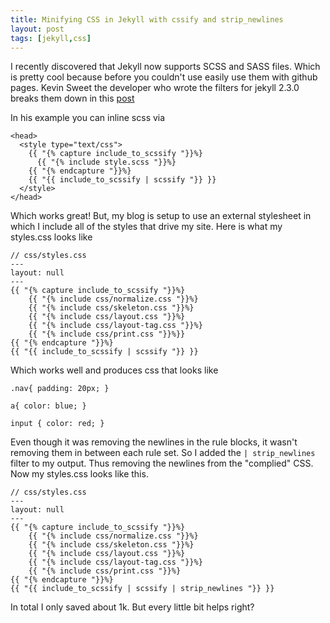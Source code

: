 ```yaml
---
title: Minifying CSS in Jekyll with cssify and strip_newlines
layout: post
tags: [jekyll,css]
---
```


I recently discovered that Jekyll now supports SCSS and SASS files. Which is pretty cool because before you couldn't use easily use them with github pages. Kevin Sweet the developer who wrote the filters for jekyll 2.3.0 breaks them down in this [post](http://www.kevinsweet.com/inline-scss-jekyll-github-pages/)

In his example you can inline scss via

	<head>
	  <style type="text/css">
	    {{ "{% capture include_to_scssify "}}%}
	      {{ "{% include style.scss "}}%}
	    {{ "{% endcapture "}}%}
	    {{ "{{ include_to_scssify | scssify "}} }}
	  </style>
	</head>

Which works great! But, my blog is setup to use an external stylesheet in which I include all of the styles that drive my site. Here is what my styles.css looks like



	// css/styles.css
	---
	layout: null
	---
	{{ "{% capture include_to_scssify "}}%}
	    {{ "{% include css/normalize.css "}}%}
	    {{ "{% include css/skeleton.css "}}%}
	    {{ "{% include css/layout.css "}}%}
	    {{ "{% include css/layout-tag.css "}}%}
	    {{ "{% include css/print.css "}}%}}
	{{ "{% endcapture "}}%}
	{{ "{{ include_to_scssify | scssify "}} }}

Which works well and produces css that looks like

	.nav{ padding: 20px; }
	
	a{ color: blue; }
	
	input { color: red; }

Even though it was removing the newlines in the rule blocks, it wasn't removing them in between each rule set. So I added the `| strip_newlines ` filter to my output. Thus removing the newlines from the "complied" CSS. Now my styles.css looks like this.


	// css/styles.css
	---
	layout: null
	---
	{{ "{% capture include_to_scssify "}}%}
	    {{ "{% include css/normalize.css "}}%}
	    {{ "{% include css/skeleton.css "}}%}
	    {{ "{% include css/layout.css "}}%}
	    {{ "{% include css/layout-tag.css "}}%}
	    {{ "{% include css/print.css "}}%}
	{{ "{% endcapture "}}%}
	{{ "{{ include_to_scssify | scssify | strip_newlines "}} }}

In total I only saved about 1k. But every little bit helps right?
